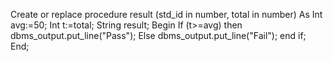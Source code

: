 Create or replace procedure result (std_id in number, total in number)
As
Int avg:=50;
Int t:=total;
String result;
Begin
If (t>=avg) then
dbms_output.put_line("Pass");
Else
dbms_output.put_line("Fail");
end if;
End;
